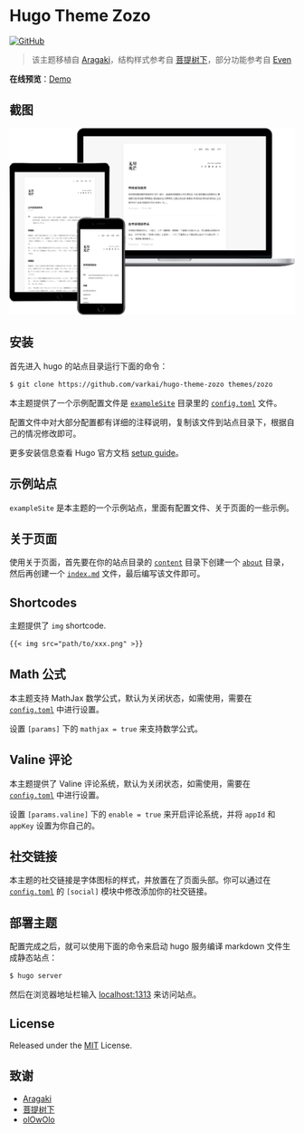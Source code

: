 # Hugo Theme Zozo

[![GitHub](https://img.shields.io/github/license/imzeuk/hugo-theme-zozo.svg?color=4664DA&style=flat-square)](https://github.com/varkai/hugo-theme-zozo/blob/master/LICENSE)

> 该主题移植自 [Aragaki](https://github.com/PCDotFan/Aragaki)，结构样式参考自 [菩提树下](https://blog.caicai.me/)，部分功能参考自 [Even](https://github.com/olOwOlo/hugo-theme-even)

**在线预览**：[Demo](https://zozo.varkai.com)

## 截图

![zozo](./images/showcase.png)

## 安装

首先进入 hugo 的站点目录运行下面的命令：

```bash
$ git clone https://github.com/varkai/hugo-theme-zozo themes/zozo
```

本主题提供了一个示例配置文件是 [`exampleSite`](./exampleSite) 目录里的 [`config.toml`](./exampleSite/config.toml) 文件。

配置文件中对大部分配置都有详细的注释说明，复制该文件到站点目录下，根据自己的情况修改即可。

更多安装信息查看 Hugo 官方文档 [setup guide](https://gohugo.io/overview/installing/)。

## 示例站点

`exampleSite` 是本主题的一个示例站点，里面有配置文件、关于页面的一些示例。

## 关于页面

使用关于页面，首先要在你的站点目录的 [`content`](./exampleSite/content/) 目录下创建一个 [`about`](./exampleSite/content/about/) 目录，然后再创建一个 [`index.md`](./exampleSite/content/about/index.md) 文件，最后编写该文件即可。

## Shortcodes

主题提供了 `img` shortcode.

```markdown
{{< img src="path/to/xxx.png" >}}
```

## Math 公式

本主题支持 MathJax 数学公式，默认为关闭状态，如需使用，需要在 [`config.toml`](./exampleSite/config.toml) 中进行设置。

设置 `[params]` 下的 `mathjax = true` 来支持数学公式。

## Valine 评论

本主题提供了 Valine 评论系统，默认为关闭状态，如需使用，需要在 [`config.toml`](./exampleSite/config.toml) 中进行设置。

设置 `[params.valine]` 下的 `enable = true` 来开启评论系统，并将 `appId` 和 `appKey` 设置为你自己的。


## 社交链接

本主题的社交链接是字体图标的样式，并放置在了页面头部。你可以通过在 [`config.toml`](./exampleSite/config.toml) 的 `[social]` 模块中修改添加你的社交链接。

## 部署主题

配置完成之后，就可以使用下面的命令来启动 hugo 服务编译 markdown 文件生成静态站点：

```bash
$ hugo server
```

然后在浏览器地址栏输入 [localhost:1313](http://localhost:1313) 来访问站点。

## License

Released under the [MIT](https://github.com/varkai/hugo-theme-zozo/blob/master/LICENSE) License.

## 致谢

- [Aragaki](https://github.com/PCDotFan/Aragaki)
- [菩提树下](https://blog.caicai.me/)
- [olOwOlo](https://olowolo.com/)